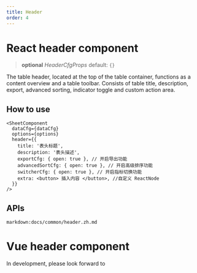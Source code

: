 ```yaml
---
title: Header
order: 4
---
```


# React header component

> **optional** *HeaderCfgProps* default: `{}`

The table header, located at the top of the table container, functions as a content overview and a table toolbar. Consists of table title, description, export, advanced sorting, indicator toggle and custom action area.

## How to use

```tsx
<SheetComponent
  dataCfg={dataCfg}
  options={options}
  header={{
    title: '表头标题',
    description: '表头描述',
    exportCfg: { open: true }, // 开启导出功能
    advancedSortCfg: { open: true }, // 开启高级排序功能
    switcherCfg: { open: true }, // 开启指标切换功能
    extra: <button> 插入内容 </button>, //自定义 ReactNode
  }}
/>
```

<playground data-mdast="html" path="react-component/header/demo/default.tsx" rid="container" height="400"></playground>

## APIs

`markdown:docs/common/header.zh.md`

# Vue header component

In development, please look forward to
